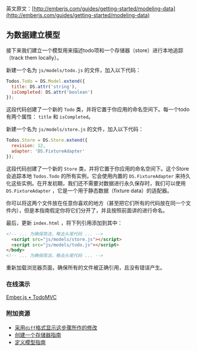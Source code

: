 英文原文：[http://emberjs.com/guides/getting-started/modeling-data](http://emberjs.com/guides/getting-started/modeling-data)

## 为数据建立模型

接下来我们建立一个模型用来描述todo项和一个存储器（store）进行本地追踪（track them locally）。

新建一个名为 `js/models/todo.js` 的文件，加入以下代码：

```javascript
Todos.Todo = DS.Model.extend({
  title: DS.attr('string'),
  isCompleted: DS.attr('boolean')
});
```

这段代码创建了一个新的 `Todo` 类，并将它置于你应用的命名空间下。每一个todo有两个属性： `title` 和 `isCompleted`。

新建一个名为 `js/models/store.js` 的文件，加入以下代码：

```javascript
Todos.Store = DS.Store.extend({
  revision: 12,
  adapter: 'DS.FixtureAdapter'
});
```

这段代码创建了一个新的 `Store` 类，并将它置于你应用的命名空间下。这个Store会追踪本地 `Todos.Todo` 的所有实例，它会使用内置的 `DS.FixtureAdapter` 来持久化这些实例。在开发初期，我们还不需要对数据进行永久保存时，我们可以使用 `DS.FixtureAdapter` ，它是一个用于静态数据（fixture data）的适配器。

你可以将这两个文件放在任意你喜欢的地方（甚至把它们所有的代码放在同一个文件内），但是本指南假定你将它们分开了，并且按照前面讲的进行命名。

最后，更新 `index.html` ，将下列引用添加到其中：

```html
<!-- ... 为确保简洁，略去头尾代码 ... -->
  <script src="js/models/store.js"></script>
  <script src="js/models/todo.js"></script>
</body>
<!-- ... 为确保简洁，略去头尾代码 ... -->
```

重新加载浏览器页面，确保所有的文件被正确引用，且没有错误产生。

### 在线演示
<a class="jsbin-embed" href="http://jsbin.com/ovizun/2/embed?live">Ember.js • TodoMVC</a><script src="http://static.jsbin.com/js/embed.js"></script>

### 附加资源

  * [采用`diff`格式显示这步骤所作的修改](https://github.com/emberjs/quickstart-code-sample/commit/979ba3a329b8157bb199fda4b8c6a43bab5b6900)
  * [创建一个存储器指南](/guides/models/defining-a-store)
  * [定义模型指南](/guides/models/defining-models)
